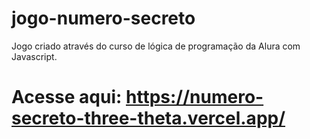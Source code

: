 # jogo-numero-secreto
Jogo criado através do curso de lógica de programação da Alura com Javascript.
# Acesse aqui: https://numero-secreto-three-theta.vercel.app/
